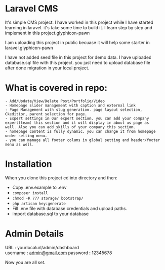 # Laravel CMS

It's simple CMS project. I have worked in this project while I have started learning in laravel. it's take some time to build it. I learn step by step and implement in this project.glyphicon-pawn

I am uploading this project in public becuase it will help some starter in laravel.glyphicon-pawn

I have not added seed file in this project for demo data. I have uploaded database.sql file with this project. you just need to upload database file after done migration in your local project.

# What is covered in repo:

	- Add/Update/View/Delete Post/Portfolio/Video
	- Homepage slider management with caption and external link
	- Page Management with slug generation. page layout selection, Ckeditior, parent selection for page.
	- Expert settings in Our expert section. you can add your company expert(team) this section and it will display in about us page as well. Also you can add skills of your company this section.
	- homepage content is fully dynamic. you can change it from homepage under setting menu.
	- you can manage all footer colums in global setting and header/footer menu as well. 

# Installation

When you clone this project cd into directory and then:

 - Copy .env.example to .env
 - `composer install`
 - `chmod -R 777 storage/ bootstrap/`
 - `php artisan key:generate`
 - Fill .env file with database credentials and upload paths.
 - import database.sql to your database

# Admin Details

 URL : yourlocalurl/admin/dashboard    
 username : admin@gmail.com
 password : 12345678

Now you are all set. 
